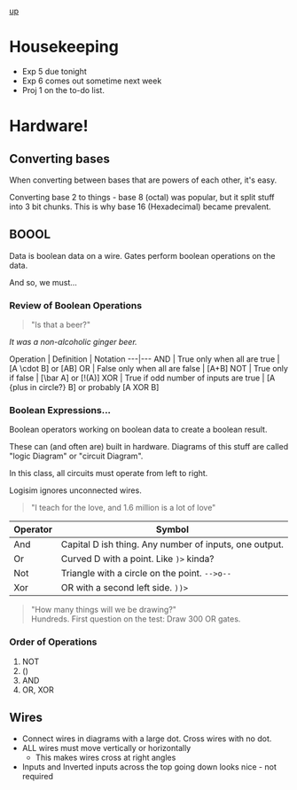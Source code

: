 [up](../index.md)

# Housekeeping

- Exp 5 due tonight
- Exp 6 comes out sometime next week
- Proj 1 on the to-do list.

# Hardware!

## Converting bases

When converting between bases that are powers of each other, it's easy.

Converting base 2 to things - base 8 (octal) was popular, but it split
stuff into 3 bit chunks. This is why base 16 (Hexadecimal) became prevalent.

## BOOOL

Data is boolean data on a wire. Gates perform boolean operations on the data.

And so, we must...

### Review of Boolean Operations

> "Is that a beer?"

*It was a non-alcoholic ginger beer.*

Operation | Definition | Notation
---|---
AND | True only when all are true | [A \cdot B] or [AB]
OR | False only when all are false | [A+B]
NOT | True only if false | [\bar A] or [!(A)]
XOR | True if odd number of inputs are true | [A {plus in circle?} B] or probably [A XOR B]

### Boolean Expressions...

Boolean operators working on boolean data to create a boolean result.

These can (and often are) built in hardware. Diagrams of this stuff are called
"logic Diagram" or "circuit Diagram".

In this class, all circuits must operate from left to right.

Logisim ignores unconnected wires.

> "I teach for the love, and 1.6 million is a lot of love"

Operator | Symbol
---|---
And | Capital D ish thing. Any number of inputs, one output.
Or | Curved D with a point. Like `)>` kinda?
Not | Triangle with a circle on the point. `-->o--`
Xor | OR with a second left side. `))>`

> "How many things will we be drawing?"  
> Hundreds. First question on the test: Draw 300 OR gates.

### Order of Operations

1. NOT
2. ()
3. AND
4. OR, XOR

## Wires

- Connect wires in diagrams with a large dot. Cross wires with no dot.
- ALL wires must move vertically or horizontally
	- This makes wires cross at right angles
- Inputs and Inverted inputs across the top going down looks nice - not required
